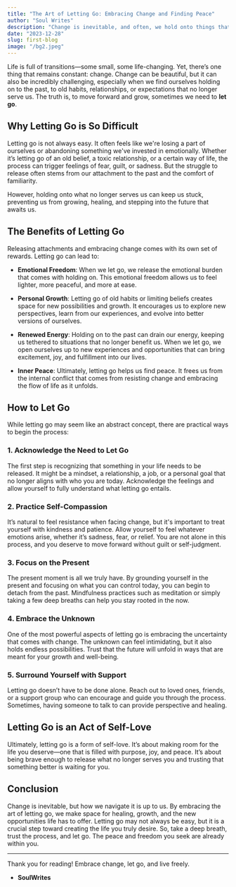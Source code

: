 ```yaml
---
title: "The Art of Letting Go: Embracing Change and Finding Peace"
author: "Soul Writes"
description: "Change is inevitable, and often, we hold onto things that no longer serve us. Letting go can feel difficult, but it’s the first step toward healing and growth....."
date: "2023-12-28"
slug: first-blog
image: "/bg2.jpeg"
---
```




Life is full of transitions—some small, some life-changing. Yet, there’s one thing that remains constant: change. Change can be beautiful, but it can also be incredibly challenging, especially when we find ourselves holding on to the past, to old habits, relationships, or expectations that no longer serve us. The truth is, to move forward and grow, sometimes we need to **let go**.

## Why Letting Go is So Difficult

Letting go is not always easy. It often feels like we're losing a part of ourselves or abandoning something we've invested in emotionally. Whether it’s letting go of an old belief, a toxic relationship, or a certain way of life, the process can trigger feelings of fear, guilt, or sadness. But the struggle to release often stems from our attachment to the past and the comfort of familiarity.

However, holding onto what no longer serves us can keep us stuck, preventing us from growing, healing, and stepping into the future that awaits us.

## The Benefits of Letting Go

Releasing attachments and embracing change comes with its own set of rewards. Letting go can lead to:

- **Emotional Freedom**: When we let go, we release the emotional burden that comes with holding on. This emotional freedom allows us to feel lighter, more peaceful, and more at ease.
  
- **Personal Growth**: Letting go of old habits or limiting beliefs creates space for new possibilities and growth. It encourages us to explore new perspectives, learn from our experiences, and evolve into better versions of ourselves.

- **Renewed Energy**: Holding on to the past can drain our energy, keeping us tethered to situations that no longer benefit us. When we let go, we open ourselves up to new experiences and opportunities that can bring excitement, joy, and fulfillment into our lives.

- **Inner Peace**: Ultimately, letting go helps us find peace. It frees us from the internal conflict that comes from resisting change and embracing the flow of life as it unfolds.

## How to Let Go

While letting go may seem like an abstract concept, there are practical ways to begin the process:

### 1. **Acknowledge the Need to Let Go**

The first step is recognizing that something in your life needs to be released. It might be a mindset, a relationship, a job, or a personal goal that no longer aligns with who you are today. Acknowledge the feelings and allow yourself to fully understand what letting go entails.

### 2. **Practice Self-Compassion**

It’s natural to feel resistance when facing change, but it's important to treat yourself with kindness and patience. Allow yourself to feel whatever emotions arise, whether it’s sadness, fear, or relief. You are not alone in this process, and you deserve to move forward without guilt or self-judgment.

### 3. **Focus on the Present**

The present moment is all we truly have. By grounding yourself in the present and focusing on what you can control today, you can begin to detach from the past. Mindfulness practices such as meditation or simply taking a few deep breaths can help you stay rooted in the now.

### 4. **Embrace the Unknown**

One of the most powerful aspects of letting go is embracing the uncertainty that comes with change. The unknown can feel intimidating, but it also holds endless possibilities. Trust that the future will unfold in ways that are meant for your growth and well-being.

### 5. **Surround Yourself with Support**

Letting go doesn’t have to be done alone. Reach out to loved ones, friends, or a support group who can encourage and guide you through the process. Sometimes, having someone to talk to can provide perspective and healing.

## Letting Go is an Act of Self-Love

Ultimately, letting go is a form of self-love. It’s about making room for the life you deserve—one that is filled with purpose, joy, and peace. It’s about being brave enough to release what no longer serves you and trusting that something better is waiting for you.

## Conclusion

Change is inevitable, but how we navigate it is up to us. By embracing the art of letting go, we make space for healing, growth, and the new opportunities life has to offer. Letting go may not always be easy, but it is a crucial step toward creating the life you truly desire. So, take a deep breath, trust the process, and let go. The peace and freedom you seek are already within you.

---

Thank you for reading! Embrace change, let go, and live freely.

- **SoulWrites**
